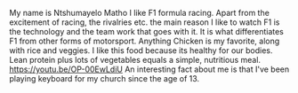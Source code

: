 My name is Ntshumayelo Matho
I like F1 formula racing. Apart from the excitement of racing, the rivalries etc. the main reason I like to watch F1 is the technology and the team work that goes with it. It is what differentiates F1 from other forms of motorsport.
Anything Chicken is my favorite, along with rice and veggies. I like this food because its healthy for our bodies. Lean protein plus lots of vegetables equals a simple, nutritious meal.
https://youtu.be/OP-00EwLdiU
An interesting fact about me is that I've been playing keyboard for my church since the age of 13.
